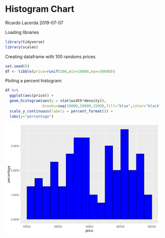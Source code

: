 Histogram Chart
================
Ricardo Lacerda
2019-07-07

Loading libraries

``` r
library(tidyverse)
library(scales)
```

Creating dataframe with 100 randoms prices.

``` r
set.seed(0)
df <- tibble(price=runif(100,min=10000,max=50000))
```

Ploting a percent histogram:

``` r
df %>%
  ggplot(aes(price)) +  
  geom_histogram(aes(y = stat(width*density)),
                 breaks=seq(10000,50000,2500),fill="blue",color="black") +
  scale_y_continuous(labels = percent_format()) +
  labs(y="percentage")
```

![](README_files/figure-gfm/unnamed-chunk-3-1.png)<!-- -->
